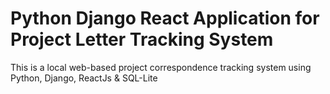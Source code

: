 # Python Django React Application for Project Letter Tracking System
This is a local web-based project correspondence tracking system using Python, Django, ReactJs &amp; SQL-Lite
